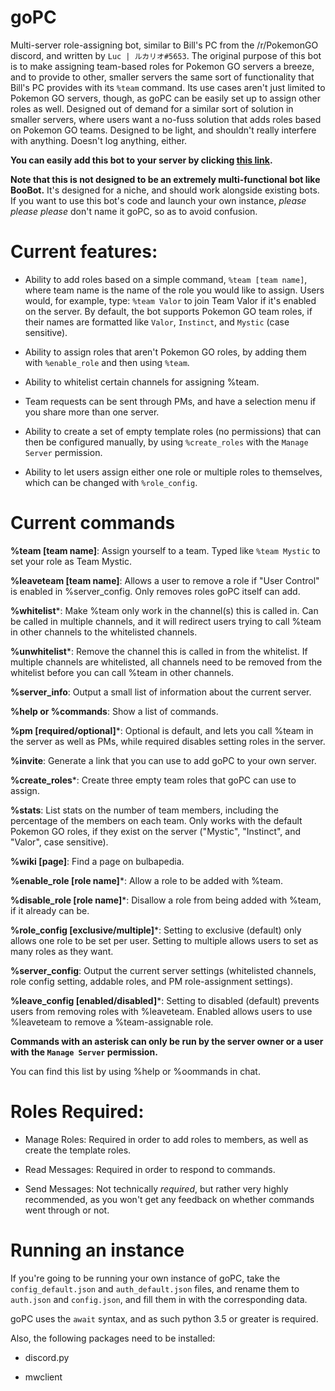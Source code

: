 # goPC
Multi-server role-assigning bot, similar to Bill's PC from the /r/PokemonGO discord, and written by `Luc | ルカリオ#5653`.
The original purpose of this bot is to make assigning team-based roles for Pokemon GO servers a breeze, and to provide to other, smaller servers the same sort of functionality that Bill's PC provides with its `%team` command. Its use cases aren't just limited to Pokemon GO servers, though, as goPC can be easily set up to assign other roles as well.
Designed out of demand for a similar sort of solution in smaller servers, where users want a no-fuss solution that adds roles based on Pokemon GO teams. Designed to be light, and shouldn't really interfere with anything. Doesn't log anything, either.

**You can easily add this bot to your server by clicking [this link](https://discordapp.com/oauth2/authorize?client_id=202615577041305600&scope=bot&permissions=268438528).**

__Note that this is **not** designed to be an extremely multi-functional bot like BooBot.__ It's designed for a niche, and should work alongside existing bots.
If you want to use this bot's code and launch your own instance, *please please please* don't name it goPC, so as to avoid confusion.

# Current features:

* Ability to add roles based on a simple command, `%team [team name]`, where team name is the name of the role you would like to assign.
Users would, for example, type:
`%team Valor`
to join Team Valor if it's enabled on the server. By default, the bot supports Pokemon GO team roles, if their names are formatted like `Valor`, `Instinct`, and `Mystic` (case sensitive).

* Ability to assign roles that aren't Pokemon GO roles, by adding them with `%enable_role` and then using `%team`.

* Ability to whitelist certain channels for assigning %team.

* Team requests can be sent through PMs, and have a selection menu if you share more than one server.

* Ability to create a set of empty template roles (no permissions) that can then be configured manually, by using `%create_roles` with the `Manage Server` permission.

* Ability to let users assign either one role or multiple roles to themselves, which can be changed with `%role_config`.

# Current commands

__%team [team name]__: Assign yourself to a team. Typed like `%team Mystic` to set your role as Team Mystic.

__%leaveteam [team name]__: Allows a user to remove a role if "User Control" is enabled in %server_config. Only removes roles goPC itself can add.

__%whitelist__\*: Make %team only work in the channel(s) this is called in. Can be called in multiple channels, and it will redirect users trying to call %team in other channels to the whitelisted channels.

__%unwhitelist__\*: Remove the channel this is called in from the whitelist. If multiple channels are whitelisted, all channels need to be removed from the whitelist before you can call %team in other channels.

__%server\_info__: Output a small list of information about the current server.

__%help or %commands__: Show a list of commands.

__%pm [required/optional]__\*: Optional is default, and lets you call %team in the server as well as PMs, while required disables setting roles in the server.

__%invite__: Generate a link that you can use to add goPC to your own server.

__%create_roles__\*: Create three empty team roles that goPC can use to assign.

__%stats__: List stats on the number of team members, including the percentage of the members on each team. Only works with the default Pokemon GO roles, if they exist on the server ("Mystic", "Instinct", and "Valor", case sensitive).

__%wiki [page]__: Find a page on bulbapedia.

__%enable\_role [role name]__\*: Allow a role to be added with %team.

__%disable\_role [role name]__\*: Disallow a role from being added with %team, if it already can be.

__%role\_config [exclusive/multiple]__\*: Setting to exclusive (default) only allows one role to be set per user. Setting to multiple allows users to set as many roles as they want.

__%server\_config__: Output the current server settings (whitelisted channels, role config setting, addable roles, and PM role-assignment settings).

__%leave\_config [enabled/disabled]__\*: Setting to disabled (default) prevents users from removing roles with %leaveteam. Enabled allows users to use %leaveteam to remove a %team-assignable role.

**Commands with an asterisk can only be run by the server owner or a user with the `Manage Server` permission.**

You can find this list by using %help or %oommands in chat.

# Roles Required:

* Manage Roles: Required in order to add roles to members, as well as create the template roles.

* Read Messages: Required in order to respond to commands.

* Send Messages: Not technically *required*, but rather very highly recommended, as you won't get any feedback on whether commands went through or not.

# Running an instance

If you're going to be running your own instance of goPC, take the `config_default.json` and `auth_default.json` files, and rename them to `auth.json` and `config.json`, and fill them in with the corresponding data.

goPC uses the `await` syntax, and as such python 3.5 or greater is required.

Also, the following packages need to be installed:

* discord.py

* mwclient